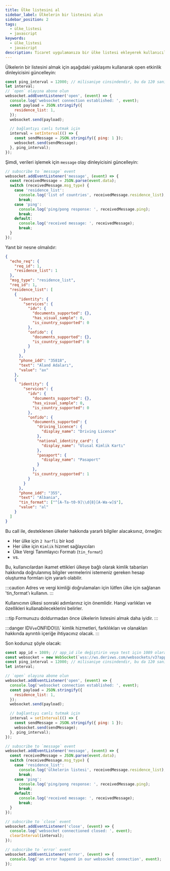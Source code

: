 ```yaml
---
title: Ülke listesini al
sidebar_label: Ülkelerin bir listesini alın
sidebar_position: 2
tags:
  - ülke_listesi
  - javascript
keywords:
  - ülke_listesi
  - javascript
description: Ticaret uygulamanıza bir ülke listesi ekleyerek kullanıcılarınız hakkında bilgi alın. Bu JavaScript API örneği ile bunu nasıl yapacağınızı öğrenin.
---
```


<!-- :::caution
You can learn more about countries [here](/docs/terminology/trading/residence-list)
::: -->

Ülkelerin bir listesini almak için aşağıdaki yaklaşımı kullanarak open etkinlik dinleyicisini güncelleyin:

```js title="index.js" showLineNumbers
const ping_interval = 12000; // milisaniye cinsindendir, bu da 120 saniyeye eşittir
let interval;
// `open` olayına abone olun
websocket.addEventListener('open', (event) => {
  console.log('websocket connection established: ', event);
  const payload = JSON.stringify({
    residence_list: 1,
  });
  websocket.send(payload);

  // bağlantıyı canlı tutmak için
  interval = setInterval(() => {
    const sendMessage = JSON.stringify({ ping: 1 });
    websocket.send(sendMessage);
  }, ping_interval);
});
```

Şimdi, verileri işlemek için `message` olay dinleyicisini güncelleyin:

```js title="index.js" showLineNumbers
// subscribe to `message` event
websocket.addEventListener('message', (event) => {
  const receivedMessage = JSON.parse(event.data);
  switch (receivedMessage.msg_type) {
    case 'residence_list':
      console.log('list of countries', receivedMessage.residence_list);
      break;
    case 'ping':
      console.log('ping/pong response: ', receivedMessage.ping);
      break;
    default:
      console.log('received message: ', receivedMessage);
      break;
  }
});
```

Yanıt bir nesne olmalıdır:

```json showLineNumbers
{
  "echo_req": {
    "req_id": 1,
    "residence_list": 1
  },
  "msg_type": "residence_list",
  "req_id": 1,
  "residence_list": [
    {
      "identity": {
        "services": {
          "idv": {
            "documents_supported": {},
            "has_visual_sample": 0,
            "is_country_supported": 0
          },
          "onfido": {
            "documents_supported": {},
            "is_country_supported": 0
          }
        }
      },
      "phone_idd": "35818",
      "text": "Aland Adaları",
      "value": "ax"
    },
    {
      "identity": {
        "services": {
          "idv": {
            "documents_supported": {},
            "has_visual_sample": 0,
            "is_country_supported": 0
          },
          "onfido": {
            "documents_supported": {
              "driving_licence": {
                "display_name": "Driving Licence"
              },
              "national_identity_card": {
                "display_name": "Ulusal Kimlik Kartı"
              },
              "pasaport": {
                "display_name": "Pasaport"
              }
            },
            "is_country_supported": 1
          }
        }
      },
      "phone_idd": "355",
      "text": "Albania",
      "tin_format": ["^[A-Ta-t0-9]\\d{8}[A-Wa-w]$"],
      "value": "al"
    }
  ]
}
```

Bu call ile, desteklenen ülkeler hakkında yararlı bilgiler alacaksınız, örneğin:

- Her ülke için `2 harfli` bir kod
- Her ülke için `Kimlik` hizmet sağlayıcıları
- Ülke Vergi Tanımlayıcı Formatı (`tin_format`)
- vs.

Bu, kullanıcılardan ikamet ettikleri ülkeye bağlı olarak kimlik tabanları hakkında doğrulanmış bilgiler vermelerini istemeniz gereken hesap oluşturma formları için yararlı olabilir.

:::caution
Adres ve vergi kimliği doğrulamaları için lütfen ülke için sağlanan 'tin_format'ı kullanın.
:::

Kullanıcının ülkesi sonraki adımlarınız için önemlidir. Hangi varlıkları ve özellikleri kullanabileceklerini belirler.

:::tip
Formunuzu doldurmadan önce ülkelerin listesini almak daha iyidir.
:::

:::danger
IDV`ve`ONFIDO\\\\\\\\` kimlik hizmetleri, farklılıkları ve olanakları hakkında ayrıntılı içeriğe ihtiyacınız olacak.
:::

Son kodunuz şöyle olacak:

```js title="index.js" showLineNumbers
const app_id = 1089; // app_id ile değiştirin veya test için 1089 olarak bırakın.
const websocket = new WebSocket(`wss://ws.derivws.com/websockets/v3?app_id=${app_id}`);
const ping_interval = 12000; // milisaniye cinsindendir, bu da 120 saniyeye eşittir
let interval;

// `open` olayına abone olun
websocket.addEventListener('open', (event) => {
  console.log('websocket connection established: ', event);
  const payload = JSON.stringify({
    residence_list: 1,
  });
  websocket.send(payload);

  // bağlantıyı canlı tutmak için
  interval = setInterval(() => {
    const sendMessage = JSON.stringify({ ping: 1 });
    websocket.send(sendMessage);
  }, ping_interval);
});

// subscribe to `message` event
websocket.addEventListener('message', (event) => {
  const receivedMessage = JSON.parse(event.data);
  switch (receivedMessage.msg_type) {
    case 'residence_list':
      console.log('ülkelerin listesi', receivedMessage.residence_list);
      break;
    case 'ping':
      console.log('ping/pong response: ', receivedMessage.ping);
      break;
    default:
      console.log('received message: ', receivedMessage);
      break;
  }
});

// subscribe to `close` event
websocket.addEventListener('close', (event) => {
  console.log('websocket connectioned closed: ', event);
  clearInterval(interval);
});

// subscribe to `error` event
websocket.addEventListener('error', (event) => {
  console.log('an error happend in our websocket connection', event);
});
```
